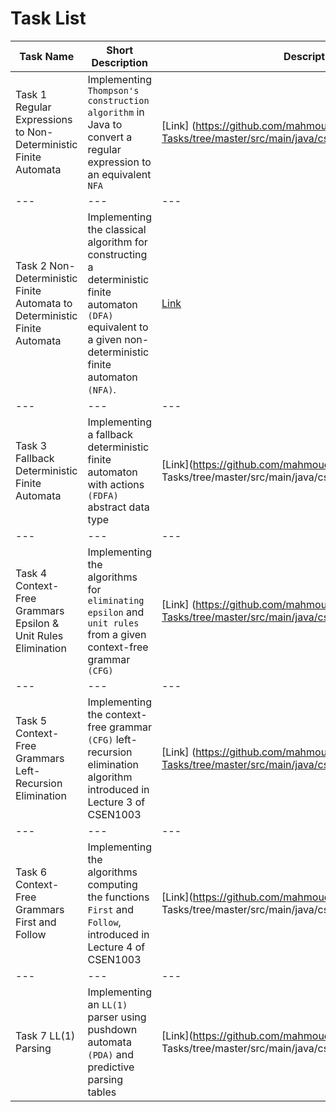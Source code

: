 # Task List

| Task Name | Short Description | Description | Code | Tests |
| --- | --- | --- | --- | --- |
| Task 1 Regular Expressions to Non-Deterministic Finite Automata | Implementing `Thompson's construction algorithm` in Java to convert a regular expression to an equivalent `NFA` | [Link] (https://github.com/mahmoudjobeel1/Compilers-Lab-Tasks/tree/master/src/main/java/csen1002/descriptions/task1) | [Java](https://github.com/mahmoudjobeel1/Compilers-Lab Tasks/tree/master/src/main/java/csen1002/main/task1) | [Link](https://github.com/mahmoudjobeel1/Compilers-Lab-Tasks/tree/master/src/main/java/csen1002/tests/task1) |
| --- | --- | --- | --- | --- |
| Task 2 Non-Deterministic Finite Automata to Deterministic Finite Automata | Implementing the classical algorithm for constructing a deterministic finite automaton `(DFA)` equivalent to a given non-deterministic finite automaton `(NFA)`. | [Link](https://github.com/mahmoudjobeel1/Compilers-Lab-Tasks/tree/master/src/main/java/csen1002/descriptions/task2) | [Java](https://github.com/mahmoudjobeel1/Compilers-Lab Tasks/tree/master/src/main/java/csen1002/main/task2) | [Link](https://github.com/mahmoudjobeel1/Compilers-Lab-Tasks/tree/master/src/main/java/csen1002/tests/task2) |
| --- | --- | --- | --- | --- |
| Task 3 Fallback Deterministic Finite Automata | Implementing a fallback deterministic finite automaton with actions `(FDFA)` abstract data type | [Link](https://github.com/mahmoudjobeel1/Compilers-Lab Tasks/tree/master/src/main/java/csen1002/descriptions/task3) | [Java](https://github.com/mahmoudjobeel1/Compilers-Lab-Tasks/tree/master/src/main/java/csen1002/main/task3) | [Link (https://github.com/mahmoudjobeel1/Compilers-Lab-Tasks/tree/master/src/main/java/csen1002/tests/task3) |
| --- | --- | --- | --- | --- |
| Task 4 Context-Free Grammars Epsilon & Unit Rules Elimination | Implementing the algorithms for `eliminating epsilon` and `unit rules` from a given context-free grammar `(CFG)` | [Link] (https://github.com/mahmoudjobeel1/Compilers-Lab-Tasks/tree/master/src/main/java/csen1002/descriptions/task4) | [Java](https://github.com/mahmoudjobeel1/Compilers-Lab Tasks/tree/master/src/main/java/csen1002/main/task4) | [Link](https://github.com/mahmoudjobeel1/Compilers-Lab-Tasks/tree/master/src/main/java/csen1002/tests/task4) |
| --- | --- | --- | --- | --- |
| Task 5 Context-Free Grammars Left-Recursion Elimination | Implementing the context-free grammar `(CFG)` left-recursion elimination algorithm introduced in Lecture 3 of CSEN1003 | [Link] (https://github.com/mahmoudjobeel1/Compilers-Lab-Tasks/tree/master/src/main/java/csen1002/descriptions/task5) | [Java](https://github.com/mahmoudjobeel1/Compilers-Lab Tasks/tree/master/src/main/java/csen1002/main/task5) | [Link](https://github.com/mahmoudjobeel1/Compilers-Lab-Tasks/tree/master/src/main/java/csen1002/tests/task5) |
| --- | --- | --- | --- | --- |
| Task 6 Context-Free Grammars First and Follow |  Implementing the algorithms computing the functions `First` and `Follow`, introduced in Lecture 4 of CSEN1003 | [Link](https://github.com/mahmoudjobeel1/Compilers Lab-Tasks/tree/master/src/main/java/csen1002/descriptions/task6) | [Java](https://github.com/mahmoudjobeel1/Compilers-Lab-Tasks/tree/master/src/main/java/csen1002/main/task6) | [Link] (https://github.com/mahmoudjobeel1/Compilers-Lab-Tasks/tree/master/src/main/java/csen1002/tests/task6) |
| --- | --- | --- | --- | --- |
| Task 7 LL(1) Parsing | Implementing an `LL(1)` parser using pushdown automata `(PDA)` and predictive parsing tables | [Link](https://github.com/mahmoudjobeel1/Compilers-Lab Tasks/tree/master/src/main/java/csen1002/descriptions/task7) | [Java](https://github.com/mahmoudjobeel1/Compilers-Lab-Tasks/tree/master/src/main/java/csen1002/main/task7) | [Link] (https://github.com/mahmoudjobeel1/Compilers-Lab-Tasks/tree/master/src/main/java/csen1002/tests/task7) |

